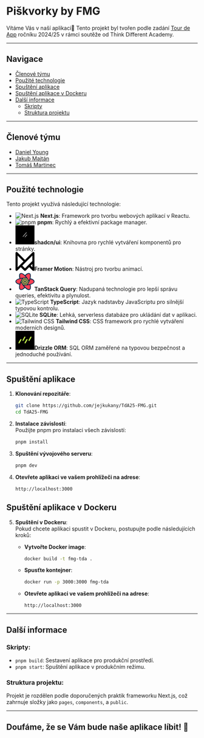 # Piškvorky by FMG
Vítáme Vás v naší aplikaci👋
Tento projekt byl tvořen podle zadání [Tour de App](https://tourde.app/zadani) ročníku 2024/25 v rámci soutěže od Think Different Academy.

---

## Navigace

- [Členové týmu](#členové-týmu)
- [Použité technologie](#použité-technologie)
- [Spuštění aplikace](#spuštění-aplikace)
- [Spuštění aplikace v Dockeru](#spuštění-aplikace-v-dockeru)
- [Další informace](#další-informace)
  - [Skripty](#skripty)
  - [Struktura projektu](#struktura-projektu)

---

## Členové týmu
- [Daniel Young](https://github.com/jejkukany)
- [Jakub Majtán](https://github.com/xjakuub1)
- [Tomáš Martinec](https://github.com/fakeyn)

---

## Použité technologie
Tento projekt využívá následující technologie:
- ![Next.js](https://skillicons.dev/icons?i=nextjs) **Next.js**: Framework pro tvorbu webových aplikací v Reactu.
- ![pnpm](https://skillicons.dev/icons?i=pnpm) **pnpm**: Rychlý a efektivní package manager.
- <img src="/public/README/shadcnui.png" width="50" height="50" alt="shadcn/ui Logo" />**shadcn/ui**: Knihovna pro rychlé vytváření komponentů pro stránky.
- <img src="/public/README/framermotion.png" width="50" height="50" alt="Framer Motion Logo" />**Framer Motion**: Nástroj pro tvorbu animací.
- <img src="/public/README/tanstack.png" width="50" height="50" alt="TanStack Query Logo" />**TanStack Query**: Nadupaná technologie pro lepší správu queries, efektivitu a plynulost.
- ![TypeScript](https://skillicons.dev/icons?i=ts) **TypeScript**: Jazyk nadstavby JavaScriptu pro silnější typovou kontrolu.
- ![SQLite](https://skillicons.dev/icons?i=sqlite) **SQLite**: Lehká, serverless databáze pro ukládání dat v aplikaci.
- ![Tailwind CSS](https://skillicons.dev/icons?i=tailwind) **Tailwind CSS**: CSS framework pro rychlé vytváření moderních designů.
- <img src="/public/README/drizzleorm.png" width="50" height="50" alt="Drizzle ORM Logo" />**Drizzle ORM**: SQL ORM zaměřené na typovou bezpečnost a jednoduché používání.

---

## Spuštění aplikace

1. **Klonování repozitáře**:
   ```bash
   git clone https://github.com/jejkukany/TdA25-FMG.git
   cd TdA25-FMG
   ```

2. **Instalace závislostí**:  
   Použijte pnpm pro instalaci všech závislostí:
   ```bash
   pnpm install
   ```

3. **Spuštění vývojového serveru**:
   ```bash
   pnpm dev
   ```

4. **Otevřete aplikaci ve vašem prohlížeči na adrese**:
   ```
   http://localhost:3000
   ```

## Spuštění aplikace v Dockeru

5. **Spuštění v Dockeru**:  
   Pokud chcete aplikaci spustit v Dockeru, postupujte podle následujících kroků:
   
   - **Vytvořte Docker image**:
     ```bash
     docker build -t fmg-tda .
     ```
   
   - **Spusťte kontejner**:
     ```bash
     docker run -p 3000:3000 fmg-tda
     ```

   - **Otevřete aplikaci ve vašem prohlížeči na adrese**:
     ```
     http://localhost:3000
     ```

---

## Další informace

### Skripty:
- `pnpm build`: Sestavení aplikace pro produkční prostředí.
- `pnpm start`: Spuštění aplikace v produkčním režimu.

### Struktura projektu:  
Projekt je rozdělen podle doporučených praktik frameworku Next.js, což zahrnuje složky jako `pages`, `components`, a `public`.

---
## Doufáme, že se Vám bude naše aplikace líbit! 🎉
